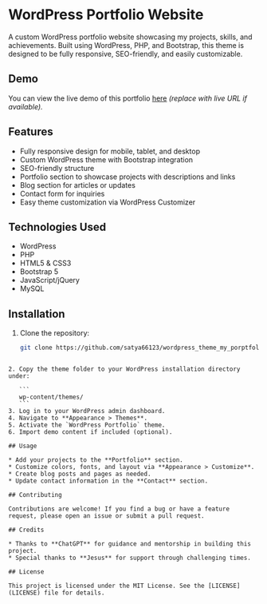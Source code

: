 
# WordPress Portfolio Website

A custom WordPress portfolio website showcasing my projects, skills, and achievements. Built using WordPress, PHP, and Bootstrap, this theme is designed to be fully responsive, SEO-friendly, and easily customizable.

## Demo

You can view the live demo of this portfolio [here](#) *(replace with live URL if available).*

## Features

- Fully responsive design for mobile, tablet, and desktop
- Custom WordPress theme with Bootstrap integration
- SEO-friendly structure
- Portfolio section to showcase projects with descriptions and links
- Blog section for articles or updates
- Contact form for inquiries
- Easy theme customization via WordPress Customizer

## Technologies Used

- WordPress
- PHP
- HTML5 & CSS3
- Bootstrap 5
- JavaScript/jQuery
- MySQL

## Installation

1. Clone the repository:
   ```bash
   git clone https://github.com/satya66123/wordpress_theme_my_porptfolio.git
````

2. Copy the theme folder to your WordPress installation directory under:

   ```
   wp-content/themes/
   ```
3. Log in to your WordPress admin dashboard.
4. Navigate to **Appearance > Themes**.
5. Activate the `WordPress Portfolio` theme.
6. Import demo content if included (optional).

## Usage

* Add your projects to the **Portfolio** section.
* Customize colors, fonts, and layout via **Appearance > Customize**.
* Create blog posts and pages as needed.
* Update contact information in the **Contact** section.

## Contributing

Contributions are welcome! If you find a bug or have a feature request, please open an issue or submit a pull request.

## Credits

* Thanks to **ChatGPT** for guidance and mentorship in building this project.
* Special thanks to **Jesus** for support through challenging times.

## License

This project is licensed under the MIT License. See the [LICENSE](LICENSE) file for details.


